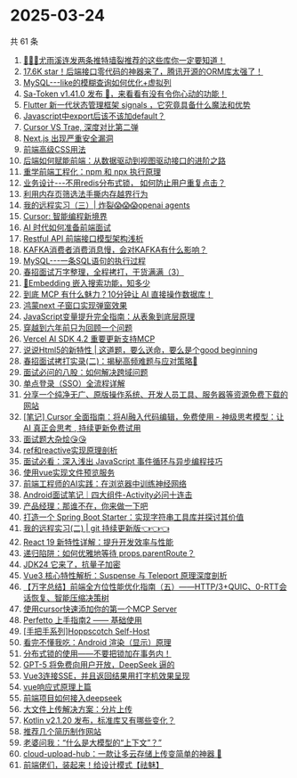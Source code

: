 # 2025-03-24

共 61 条

<!-- BEGIN JUEJIN -->
<!-- 最后更新时间 2025-03-24 10:21:34 +0800 -->
1. [🚀🚀🚀尤雨溪连发两条推特墙裂推荐的这些库你一定要知道！](https://juejin.cn/post/7484131071569772595)
1. [17.6K star！后端接口零代码的神器来了，腾讯开源的ORM库太强了！](https://juejin.cn/post/7483802155063050280)
1. [MySQL---like的模糊查询如何优化+虚拟列](https://juejin.cn/post/7484146964478574643)
1. [Sa-Token v1.41.0 发布 🚀，来看看有没有令你心动的功能！](https://juejin.cn/post/7484191942358499368)
1. [Flutter 新一代状态管理框架 signals ，它究竟具备什么魔法和优势](https://juejin.cn/post/7484589584719626279)
1. [Javascript中export后该不该加default？](https://juejin.cn/post/7483764202710138906)
1. [Cursor VS Trae, 深度对比第二弹](https://juejin.cn/post/7483883457551040553)
1. [Next.js 出现严重安全漏洞](https://juejin.cn/post/7484258299488960562)
1. [前端高级CSS用法](https://juejin.cn/post/7484470326081503267)
1. [后端如何赋能前端：从数据驱动到视图驱动接口的进阶之路](https://juejin.cn/post/7483802155062935592)
1. [重学前端工程化：npm 和 npx 执行原理](https://juejin.cn/post/7483390393415024692)
1. [业务设计---不用redis分布式锁， 如何防止用户重复点击？](https://juejin.cn/post/7484262318723203112)
1. [利用内存页筛选法手撕内存越界行为](https://juejin.cn/post/7484023895269326886)
1. [我的远程实习（三）| 炸裂😱😱😱openai agents](https://juejin.cn/post/7484146964479475763)
1. [Cursor: 智能编程新境界](https://juejin.cn/post/7484023895252877339)
1. [AI 时代如何准备前端面试](https://juejin.cn/post/7484626841592987683)
1. [Restful API 前端接口模型架构浅析](https://juejin.cn/post/7483736218191167540)
1. [KAFKA消费者消费消息慢，会对KAFKA有什么影响？](https://juejin.cn/post/7484148683438145571)
1. [MySQL---一条SQL语句的执行过程](https://juejin.cn/post/7484079795494125594)
1. [春招面试万字整理，全程拷打，干货满满（3）](https://juejin.cn/post/7484589584719233063)
1. [🤔Embedding 嵌入搜索功能，知多少](https://juejin.cn/post/7484249031902085183)
1. [到底 MCP 有什么魅力？10分钟让 AI 直接操作数据库！](https://juejin.cn/post/7483790173642440741)
1. [鸿蒙next 子窗口实现弹窗效果](https://juejin.cn/post/7484023895269802022)
1. [JavaScript变量提升完全指南：从表象到底层原理](https://juejin.cn/post/7484131071570083891)
1. [穿越到六年前只为回顾一个问题](https://juejin.cn/post/7483701212555460617)
1. [Vercel AI SDK 4.2 重要更新支持MCP](https://juejin.cn/post/7484078291248594980)
1. [说说Html5的新特性  |  这道题，要么送命，要么是个good beginning](https://juejin.cn/post/7484088857283854347)
1. [春招面试拷打实录(二)：揭秘高频难题与应对策略🧐](https://juejin.cn/post/7484468071991083035)
1. [面试必问的八股：如何解决跨域问题](https://juejin.cn/post/7484164591040921636)
1. [单点登录（SSO）全流程详解](https://juejin.cn/post/7483708438683287587)
1. [分享一个纯净无广、原版操作系统、开发人员工具、服务器等资源免费下载的网站](https://juejin.cn/post/7484079795493830682)
1. [[笔记] Cursor 全面指南：将AI融入代码编辑，免费使用 - 神级思考模型：让 AI 真正会思考 , 持续更新免费试用](https://juejin.cn/post/7483900235289264143)
1. [面试题大杂烩😘😘](https://juejin.cn/post/7484292626260328489)
1. [ref和reactive实现原理剖析](https://juejin.cn/post/7484223278233681939)
1. [面试必看：深入浅出 JavaScript 事件循环与异步编程技巧](https://juejin.cn/post/7484521465200132122)
1. [使用vue实现文件预览服务](https://juejin.cn/post/7484202778538065959)
1. [前端工程师的AI实践：在浏览器中训练神经网络](https://juejin.cn/post/7483865391115911205)
1. [Android面试笔记｜四大组件-Activity必问十连击](https://juejin.cn/post/7483806479859777536)
1. [产品经理：那谁不在，你来做一下吧](https://juejin.cn/post/7483763157166718991)
1. [打造一个 Spring Boot Starter：实现字符串工具库并探讨其价值](https://juejin.cn/post/7483857573872631858)
1. [我的远程实习(二) | git 持续更新版👈👈👈](https://juejin.cn/post/7484088857283837963)
1. [React 19 新特性详解：提升开发效率与性能](https://juejin.cn/post/7483802155061706792)
1. [递归陷阱：如何优雅地等待 props.parentRoute？](https://juejin.cn/post/7483501805077266495)
1. [JDK24 它来了，抗量子加密](https://juejin.cn/post/7484258299488223282)
1. [Vue3 核心特性解析：Suspense 与 Teleport 原理深度剖析](https://juejin.cn/post/7484454543351595042)
1. [【万字总结】前端全方位性能优化指南（五）——HTTP/3+QUIC、0-RTT会话恢复、智能压缩决策树](https://juejin.cn/post/7483817491441909786)
1. [使用cursor快速添加你的第一个MCP Server](https://juejin.cn/post/7483748701845536820)
1. [Perfetto 上手指南2 —— 基础使用](https://juejin.cn/post/7483748701845995572)
1. [[手把手系列]Hoppscotch Self-Host](https://juejin.cn/post/7484127823176728610)
1. [看完不懂我吃：Android 渲染（显示）原理](https://juejin.cn/post/7484470326080929827)
1. [分布式锁的使用——不要把锁加在事务内！](https://juejin.cn/post/7484023895268278310)
1. [GPT-5 将免费向用户开放，DeepSeek 逼的](https://juejin.cn/post/7484083121999544374)
1. [Vue3连接SSE，并且返回结果用打字机效果呈现](https://juejin.cn/post/7483817491443384346)
1. [vue响应式原理上篇](https://juejin.cn/post/7483667069294526475)
1. [前端项目如何接入deepseek](https://juejin.cn/post/7483707213233913907)
1. [大文件上传解决方案：分片上传](https://juejin.cn/post/7483709254849544233)
1. [Kotlin v2.1.20 发布，标准库又有哪些变化？](https://juejin.cn/post/7483687583488409636)
1. [推荐几个简历制作网站](https://juejin.cn/post/7484023895252156443)
1. [老婆问我：“什么是大模型的“上下文”？”](https://juejin.cn/post/7483790173642506277)
1. [cloud-upload-hub：一款让多云存储上传变简单的神器 🚀](https://juejin.cn/post/7483763157165490191)
1. [前端佬们，装起来！给设计模式【祛魅】](https://juejin.cn/post/7483776876336005146)
<!-- END JUEJIN -->